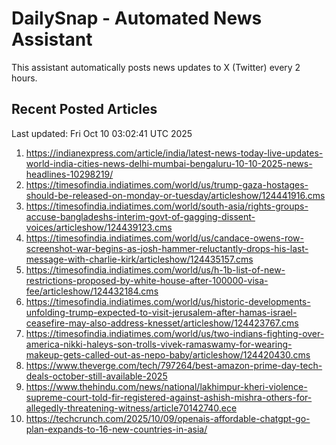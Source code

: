 # DailySnap - Automated News Assistant

This assistant automatically posts news updates to X (Twitter) every 2 hours.

## Recent Posted Articles

Last updated: Fri Oct 10 03:02:41 UTC 2025

1. https://indianexpress.com/article/india/latest-news-today-live-updates-world-india-cities-news-delhi-mumbai-bengaluru-10-10-2025-news-headlines-10298219/
2. https://timesofindia.indiatimes.com/world/us/trump-gaza-hostages-should-be-released-on-monday-or-tuesday/articleshow/124441916.cms
3. https://timesofindia.indiatimes.com/world/south-asia/rights-groups-accuse-bangladeshs-interim-govt-of-gagging-dissent-voices/articleshow/124439123.cms
4. https://timesofindia.indiatimes.com/world/us/candace-owens-row-screenshot-war-begins-as-josh-hammer-reluctantly-drops-his-last-message-with-charlie-kirk/articleshow/124435157.cms
5. https://timesofindia.indiatimes.com/world/us/h-1b-list-of-new-restrictions-proposed-by-white-house-after-100000-visa-fee/articleshow/124432184.cms
6. https://timesofindia.indiatimes.com/world/us/historic-developments-unfolding-trump-expected-to-visit-jerusalem-after-hamas-israel-ceasefire-may-also-address-knesset/articleshow/124423767.cms
7. https://timesofindia.indiatimes.com/world/us/two-indians-fighting-over-america-nikki-haleys-son-trolls-vivek-ramaswamy-for-wearing-makeup-gets-called-out-as-nepo-baby/articleshow/124420430.cms
8. https://www.theverge.com/tech/797264/best-amazon-prime-day-tech-deals-october-still-available-2025
9. https://www.thehindu.com/news/national/lakhimpur-kheri-violence-supreme-court-told-fir-registered-against-ashish-mishra-others-for-allegedly-threatening-witness/article70142740.ece
10. https://techcrunch.com/2025/10/09/openais-affordable-chatgpt-go-plan-expands-to-16-new-countries-in-asia/
